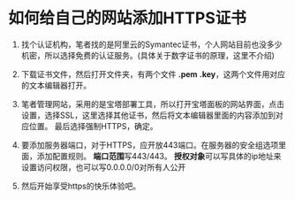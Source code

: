 # 如何给自己的网站添加HTTPS证书

1. 找个认证机构，笔者找的是阿里云的Symantec证书，个人网站目前也没多少机密，所以选择免费的认证服务。(具体关于数字证书的原理，这里不介绍)

2. 下载证书文件，然后打开文件夹，有两个文件 **.pem** **.key**，这两个文件用对应的文本编辑器打开。

3. 笔者管理网站，采用的是宝塔部署工具，所以打开宝塔面板的网站界面，点击设置，选择SSL，这里选择其他证书，然后将文本编辑器里面的内容添加到对应位置。
最后选择强制HTTPS，确定。

4. 要添加服务器端口，对于HTTPS，应开放443端口。在服务器的安全组选项里面，添加配置规则。
**端口范围**写443/443。
**授权对象**可以写具体的ip地址来设置访问权限，也可以写0.0.0.0/0对所有人公开

5. 然后开始享受https的快乐体验吧。
